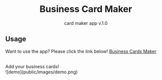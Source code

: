 <!-- PROJECT LOGO -->
<br />
<h1 align="center">Business Card Maker</h1>
<p align="center">card maker app v.1.0</p>

<!-- USAGE EXAMPLES -->

## Usage

Want to use the app? Please click the link below!
<a href="https://business-cards-maker.netlify.app">Business Cards Maker</a>

<br />
Add your business cards!
<br />
![demo](public/images/demo.png) <br /> <br />
